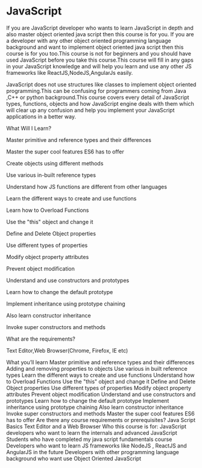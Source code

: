 # JavaScript
If you are JavaScript developer who wants to learn JavaScript in depth and also master object oriented java script then this course is for you.
If you are a developer with any other object oriented programming language background and want to implement object oriented java script then this
course is for you too.This course is not for beginners and you should have used JavaScript before you take this course.This course will fill in 
any gaps in your JavaScript knowledge and will help you learn and use any other JS frameworks like ReactJS,NodeJS,AngularJs easily.

JavaScript does not use structures like classes  to implement object oriented programming.This can be confusing for programmers coming from 
Java ,C++ or python background.This course covers every detail of JavaScript types, functions, objects and how JavaScript engine deals with 
them which will clear up any confusion and help you implement your JavaScript applications in a better way.

What Will I Learn?

Master primitive and reference types and their differences

Master the super cool features ES6 has to offer

Create objects using different methods

Use various in-built reference types

Understand how JS functions are different from other languages

Learn the different ways to create and use functions

Learn how to Overload Functions

Use the "this" object and change it

Define and Delete Object properties

Use different types of properties

Modify object property attributes

Prevent object modification

Understand and use constructors and prototypes

Learn how to change the default prototype

Implement inheritance using prototype chaining

Also learn constructor inheritance

Invoke super constructors and methods



What are the requirements?

Text Editor,Web Browser(Chrome, Firefox, IE etc)

What you’ll learn
Master primitive and reference types and their differences
Adding and removing properties to objects
Use various in built reference types
Learn the different ways to create and use functions
Understand how to Overload Functions
Use the "this" object and change it
Define and Delete Object properties
Use different types of properties
Modify object property attributes
Prevent object modification
Understand and use constructors and prototypes
Learn how to change the default prototype
Implement inheritance using prototype chaining
Also learn constructor inheritance
Invoke super constructors and methods
Master the super cool features ES6 has to offer
Are there any course requirements or prerequisites?
Java Script Basics
Text Editor and a Web Browser
Who this course is for:
JavaScript developers who want to learn the internals and advanced JavaScript
Students who have completed my java script fundamentals course
Developers who want to learn JS frameworks like NodeJS , ReactJS and AngularJS in the future
Developers with other programming language background who want use Object Oriented JavaScript
